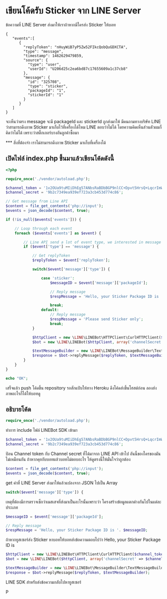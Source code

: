 # เขียนโค้ดรับ Sticker จาก LINE Server

ข้อความที่ LINE Server ส่งมาให้เราถ้าหากมีใครส่ง Sticker ให้บอท

```
{
   "events":[
      {
        "replyToken": "nHuyWiB7yP5Zw52FIkcQobQuGDXCTA",
        "type": "message",
        "timestamp": 1462629479859,
        "source": {
          "type": "user",
          "userId": "U206d25c2ea6bd87c17655609a1c37cb8"
        },
        "message": {
          "id": "325708",
          "type": "sticker",
          "packageId": "1",
          "stickerId": "1"
        }
      }
   ]
}
```

จะเห็นว่าตรง message จะมี packageId และ stickerId ถูกส่งมาให้  มีคนถามทางบริษัท LINE ว่าสามารถดึงภาพ Sticker มาเก็บไว้ที่เครื่องได้ไหม LINE ตอบว่าไม่ได้ โดยความคิดเห็นส่วนตัวผมก็คิดว่าไม่ได้ เพราะว่าสติ๊กเกอร์บางอันลูกค้าซื้อมา

\*\*\* สิ่งที่ต้องจำ เราไม่สามารถดึงภาพ Sticker มาเก็บที่เครื่องได้

## เปิดไฟล์ index.php ขึ้นมาแล้วเขียนโค้ดดังนี้

```php
<?php

require_once('./vendor/autoload.php');

$channel_token = '1v2OUa9tuMIiDhEg57ANbsRaBDbBGP9nlCC+Dpvt5HrsQ+LqcrImWPUBkH8re/pwqxv56d15kZeMoU/vQ0zuzPFlbhFM7AhRMZwLrSkLdcjbFurwXGOyHLt8MdgzLfAe7r0BsQV5cATlUanW3OgJewdB04t89/1O/w1cDnyilFU=';
$channel_secret = '9b2c7349ea939ef723a3cb453d774c86';

// Get message from Line API
$content = file_get_contents('php://input');
$events = json_decode($content, true);

if (!is_null($events['events'])) {

    // Loop through each event
    foreach ($events['events'] as $event) {

        // Line API send a lot of event type, we interested in message only.
        if ($event['type'] == 'message') {

            // Get replyToken
            $replyToken = $event['replyToken'];

            switch($event['message']['type']) {

                case 'sticker':
                    $messageID = $event['message']['packageId'];

                    // Reply message
                    $respMessage = 'Hello, your Sticker Package ID is '. $messageID;

                    break;
                default:
                    // Reply message
                    $respMessage = 'Please send Sticker only';
                    break;
            }

            $httpClient = new \LINE\LINEBot\HTTPClient\CurlHTTPClient($channel_token);
            $bot = new \LINE\LINEBot($httpClient, array('channelSecret' => $channel_secret));

            $textMessageBuilder = new \LINE\LINEBot\MessageBuilder\TextMessageBuilder($respMessage);
            $response = $bot->replyMessage($replyToken, $textMessageBuilder);
        }
    }
}

echo "OK";
```

เสร็จแล้ว push โค้ดขึ้น repository รอสักแป้บให้ทาง Heroku ดึงโค้ดส่งขึ้นโฮสต์ก่อน ลองส่งภาพอะไรก็ได้ให้บอทดู

## อธิบายโค้ด

```php
require_once('./vendor/autoload.php');
```

ทำการ include ไฟล์ LINEBot SDK เข้ามา

```php
$channel_token = '1v2OUa9tuMIiDhEg57ANbsRaBDbBGP9nlCC+Dpvt5HrsQ+LqcrImWPUBkH8re/pwqxv56d15kZeMoU/vQ0zuzPFlbhFM7AhRMZwLrSkLdcjbFurwXGOyHLt8MdgzLfAe7r0BsQV5cATlUanW3OgJewdB04t89/1O/w1cDnyilFU=';
$channel_secret = '9b2c7349ea939ef723a3cb453d774c86';
```

ป้อน Channel token กับ Channel secret ที่ได้มาจาก LINE API เข้าไป อันนี้ของใครของมันไม่เหมือนกัน ถ้าหากคุยกับบอทแล้วบอทไม่ตอบอะไร ให้ดูตรงนี้ให้มั่นใจว่าถูกต้อง

```php
$content = file_get_contents('php://input');
$events = json_decode($content, true);
```

get ค่าที่ LINE Server ส่งมาให้แล้วแปลงจาก JSON ไปเป็น Array

```php
switch($event['message']['type']) {
```

เหตุที่ต้องมีการตรวจเช็กว่าเมสเสจที่ส่งมาเป็นอะไรนั้นเพราะว่า โครงสร้างข้อมูลแตกต่างกันไปในแต่ละประเภท

```php
$messageID = $event['message']['packageId'];

// Reply message
$respMessage = 'Hello, your Sticker Package ID is '. $messageID;
```

ถ้าหากยูสเซอร์ส่ง Sticker หาบอทให้บอทส่งข้อความตอบไปว่า  Hello, your Sticker Package ID is

```php
$httpClient = new \LINE\LINEBot\HTTPClient\CurlHTTPClient($channel_token);
$bot = new \LINE\LINEBot($httpClient, array('channelSecret' => $channel_secret));

$textMessageBuilder = new \LINE\LINEBot\MessageBuilder\TextMessageBuilder($respMessage);
$response = $bot->replyMessage($replyToken, $textMessageBuilder);
```

LINE SDK สำหรับส่งข้อความกลับไปหายูสเซอร์

P

